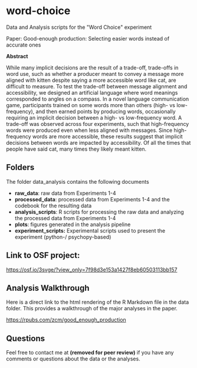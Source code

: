 # word-choice
Data and Analysis scripts for the "Word Choice" experiment 

Paper: Good-enough production: Selecting easier words instead of accurate ones

**Abstract**

While many implicit decisions are the result of a trade-off, trade-offs in word use, such as whether a producer meant to convey a message more aligned with kitten despite saying a more accessible word like cat, are difficult to measure. To test the trade-off between message alignment and accessibility, we designed an artificial language where word meanings corresponded to angles on a compass. In a novel language communication game, participants trained on some words more than others (high- vs low-frequency), and then earned points by producing words, occasionally requiring an implicit decision between a high- vs low-frequency word. A trade-off was observed across four experiments, such that high-frequency words were produced even when less aligned with messages. Since high-frequency words are more accessible, these results suggest that implicit decisions between words are impacted by accessibility. Of all the times that people have said cat, many times they likely meant kitten.

## Folders

The folder data_analysis contains the following documents

- **raw_data**: raw data from Experiments 1-4
- **processed_data**: processed data from Experiments 1-4 and the codebook for the resulting data
- **analysis_scripts**: R scripts for processing the raw data and analyzing the processed data from Experiments 1-4
- **plots**: figures generated in the analysis pipeline
- **experiment_scripts:** Experimental scripts used to present the experiment (python-/ psychopy-based)

## Link to OSF project:

https://osf.io/3svge/?view_only=7f98d3e153a1427f8eb60503113bb157

## Analysis Walkthrough

Here is a direct link to the html rendering of the R Markdown file in the data folder. This provides a walkthrough of the major analyses in the paper.

https://rpubs.com/zcm/good_enough_production

## Questions

Feel free to contact me at **(removed for peer review)** if you have any comments or questions about the data or the analyses.

